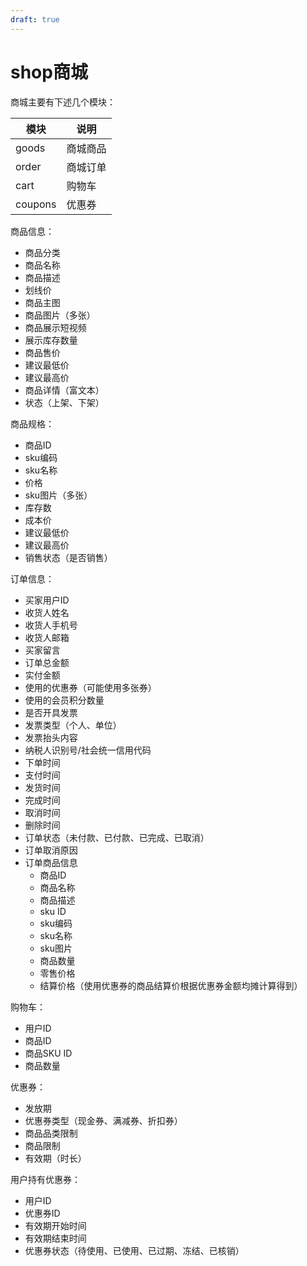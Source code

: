 ```yaml
---
draft: true
---
```


# shop商城

商城主要有下述几个模块：

| **模块** | **说明** |
| --- | --- |
| goods | 商城商品 |
| order | 商城订单 |
| cart | 购物车 |
| coupons | 优惠券 |

商品信息：

- 商品分类
- 商品名称
- 商品描述
- 划线价
- 商品主图
- 商品图片（多张）
- 商品展示短视频
- 展示库存数量
- 商品售价
- 建议最低价
- 建议最高价
- 商品详情（富文本）
- 状态（上架、下架）

商品规格：

- 商品ID
- sku编码
- sku名称
- 价格
- sku图片（多张）
- 库存数
- 成本价
- 建议最低价
- 建议最高价
- 销售状态（是否销售）

订单信息：

- 买家用户ID
- 收货人姓名
- 收货人手机号
- 收货人邮箱
- 买家留言
- 订单总金额
- 实付金额
- 使用的优惠券（可能使用多张券）
- 使用的会员积分数量
- 是否开具发票
- 发票类型（个人、单位）
- 发票抬头内容
- 纳税人识别号/社会统一信用代码
- 下单时间
- 支付时间
- 发货时间
- 完成时间
- 取消时间
- 删除时间
- 订单状态（未付款、已付款、已完成、已取消）
- 订单取消原因
- 订单商品信息
   - 商品ID
   - 商品名称
   - 商品描述
   - sku ID
   - sku编码
   - sku名称
   - sku图片
   - 商品数量
   - 零售价格
   - 结算价格（使用优惠券的商品结算价根据优惠券金额均摊计算得到）

购物车：

- 用户ID
- 商品ID
- 商品SKU ID
- 商品数量

优惠券：

- 发放期
- 优惠券类型（现金券、满减券、折扣券）
- 商品品类限制
- 商品限制
- 有效期（时长）

用户持有优惠券：

- 用户ID
- 优惠券ID
- 有效期开始时间
- 有效期结束时间
- 优惠券状态（待使用、已使用、已过期、冻结、已核销）

